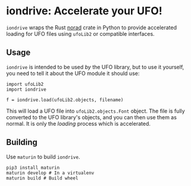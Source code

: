 # iondrive: Accelerate your UFO!

`iondrive` wraps the Rust [norad](https://docs.rs/norad) crate in Python
to provide accelerated loading for UFO files using `ufoLib2` or compatible
interfaces.

## Usage

`iondrive` is intended to be used _by_ the UFO library, but to use it
yourself, you need to tell it about the UFO module it should use:

```
import ufoLib2
import iondrive

f = iondrive.load(ufoLib2.objects, filename)
```

This will load a UFO file into `ufoLib2.objects.Font` object. The file is
fully converted to the UFO library's objects, and you can then use them
as normal. It is only the _loading_ process which is accelerated.

## Building

Use `maturin` to build `iondrive`.

```
pip3 install maturin
maturin develop # In a virtualenv
maturin build # Build wheel
```
